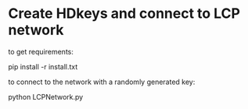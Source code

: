 # Create HDkeys and connect to LCP network

to get requirements:


pip install -r install.txt


to connect to the network with a randomly generated key:


python LCPNetwork.py